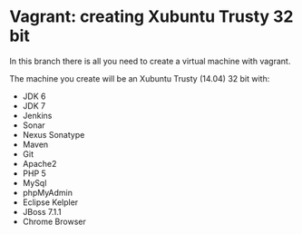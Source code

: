 Vagrant: creating Xubuntu Trusty 32 bit 
=======

In this branch there is all you need to create a virtual machine with vagrant.

The machine you create will be an Xubuntu Trusty (14.04) 32 bit with:
* JDK 6
* JDK 7
* Jenkins
* Sonar
* Nexus Sonatype
* Maven
* Git
* Apache2
* PHP 5
* MySql
* phpMyAdmin
* Eclipse Kelpler
* JBoss 7.1.1
* Chrome Browser
